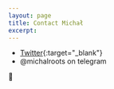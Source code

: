 ```yaml
---
layout: page
title: Contact Michał
excerpt: 
---
```


- [Twitter](https://twitter.com/michalkorzonek/){:target="_blank"}
- @michalroots on telegram

💌

